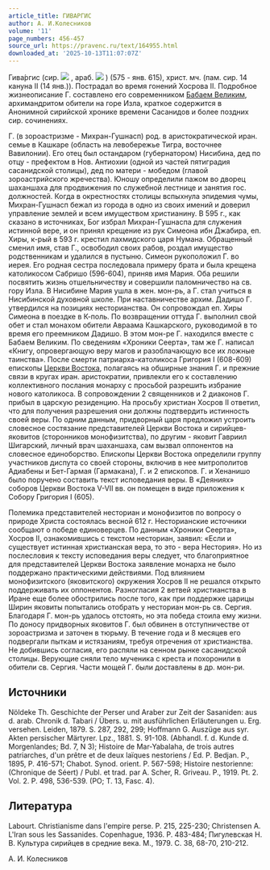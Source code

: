 ```yaml
---
article_title: ГИВАРГИС
author: А. И.Колесников
volume: '11'
page_numbers: 456-457
source_url: https://pravenc.ru/text/164955.html
downloaded_at: '2025-10-13T11:07:07Z'
---
```


Гива́ргис (сир. ![](https://pravenc.ru/char/26094/qx81O/image.png) , араб. ![](https://pravenc.ru/char/26272/oxceUixccxceU/image.png) ) (575 - янв. 615), христ. мч. (пам. сир. 14 кануна II (14 янв.)). Пострадал во время гонений Хосрова II. Подробное жизнеописание Г. составлено его современником [Бабаем Великим](<https://pravenc.ru/text/Бабаем Великим.html>), архимандритом обители на горе Изла, краткое содержится в Анонимной сирийской хронике времени Сасанидов и более поздних сир. сочинениях.

Г. (в зороастризме - Михран-Гушнасп) род. в аристократической иран. семье в Кашкаре (область на левобережье Тигра, восточнее Вавилонии). Его отец был остандаром (губернатором) Нисибина, дед по отцу - префектом в Нов. Антиохии (одной из частей пятиградия сасанидской столицы), дед по матери - мобедом (главой зороастрийского жречества). Юношу определили пажом во дворец шаханшаха для продвижения по служебной лестнице и занятия гос. должностей. Когда в окрестностях столицы вспыхнула эпидемия чумы, Михран-Гушнасп бежал из города в одно из своих имений и доверил управление землей и всем имуществом христианину. В 595 г., как сказано в источниках, Бог избрал Михран-Гушнаспа для служения истинной вере, и он принял крещение из рук Симеона ибн Джабира, еп. Хиры, к-рый в 593 г. крестил лахмидского царя Нумана. Обращенный cменил имя, став Г., освободил своих рабов, роздал имущество родственникам и удалился в пустыню. Симеон рукоположил Г. во иерея. Его родная сестра последовала примеру брата и была крещена католикосом Сабришо (596-604), приняв имя Мария. Оба решили посвятить жизнь отшельничеству и совершили паломничество на св. гору Изла. В Нисибине Мария ушла в жен. мон-рь, а Г. стал учиться в Нисибинской духовной школе. При наставничестве архим. Дадишо Г. утвердился на позициях несторианства. Он сопровождал еп. Хиры Симеона в поездке в К-поль. По возвращении оттуда Г. выполнил свой обет и стал монахом обители Авраама Кашкарского, руководимой в то время его преемником Дадишо. В этом мон-ре Г. находился вместе с Бабаем Великим. По сведениям «Хроники Сеерта», там же Г. написал «Книгу, опровергающую веру магов и разоблачающую все их ложные таинства». После смерти патриарха-католикоса Григория I (608-609) епископы [Церкви Востока](<https://pravenc.ru/text/Церковь Востока.html>), полагаясь на обширные знания Г. и прежние связи в кругах иран. аристократии, привлекли его к составлению коллективного послания монарху с просьбой разрешить избрание нового католикоса. В сопровождении 2 священников и 2 диаконов Г. прибыл в царскую резиденцию. На просьбу христиан Хосров II ответил, что для получения разрешения они должны подтвердить истинность своей веры. По одним данным, придворный царя предложил устроить словесное состязание представителей Церкви Востока и сирийцев-яковитов (сторонников монофизитства), по другим - яковит Гавриил Шигарский, личный врач шаханшаха, сам вызвал оппонентов на словесное единоборство. Епископы Церкви Востока определили группу участников диспута со своей стороны, включив в нее митрополитов Адиабены и Бет-Гармая (Гармакана), Г. и 2 епископов. Г. и Хенанишо было поручено составить текст исповедания веры. В «Деяниях» соборов Церкви Востока V-VII вв. он помещен в виде приложения к Собору Григория I (605).

Полемика представителей несториан и монофизитов по вопросу о природе Христа состоялась весной 612 г. Несторианские источники сообщают о победе единоверцев. По данным «Хроники Сеерта», Хосров II, ознакомившись с текстом несториан, заявил: «Если и существует истинная христианская вера, то это - вера Нестория». Но из послесловия к тексту исповедания веры следует, что благоприятное для представителей Церкви Востока заявление монарха не было поддержано практическими действиями. Под влиянием монофизитского (яковитского) окружения Хосров II не решался открыто поддерживать их оппонентов. Разногласия 2 ветвей христианства в Иране еще более обострились после того, как при поддержке царицы Ширин яковиты попытались отобрать у несториан мон-рь св. Сергия. Благодаря Г. мон-рь удалось отстоять, но эта победа стоила ему жизни. По доносу придворных яковитов Г. был обвинен в отступничестве от зороастризма и заточен в тюрьму. В течение года и 8 месяцев его подвергали пыткам и истязаниям, требуя отречения от христианства. Не добившись согласия, его распяли на сенном рынке сасанидской столицы. Верующие сняли тело мученика с креста и похоронили в обители св. Сергия. Части мощей Г. были доставлены в др. мон-ри.

## Источники

Nöldeke Th. Geschichte der Perser und Araber zur Zeit der Sasaniden: aus d. arab. Chronik d. Tabari / Übers. u. mit ausführlichen Erläuterungen u. Erg. versehen. Leiden, 1879. S. 287, 292, 299; Hoffmann G. Auszüge aus syr. Akten persischer Märtyrer. Lpz., 1881. S. 91-108. (Abhandl. f. d. Kunde d. Morgenlandes; Bd. 7, N 3); Histoire de Mar-Yabalaha, de trois autres patriarches, d'un prêtre et de deux laïques nestoriens / Ed. P. Bedjan. P., 1895, P. 416-571; Chabot. Synod. orient. P. 567-598; Histoire nestorienne: (Chronique de Séert) / Publ. et trad. par A. Scher, R. Griveau. P., 1919. Pt. 2. Vol. 2. P. 498, 536-539. (PO; T. 13, Fasc. 4).

## Литература

Labourt. Christianisme dans l'empire perse. P. 215, 225-230; Christensen A. L'Iran sous les Sassanides. Copenhague, 1936. P. 483-484; Пигулевская Н. В. Культура сирийцев в средние века. М., 1979. С. 38, 68-70, 210-212.

А. И.  Колесников

